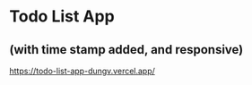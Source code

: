# Todo List App
## (with time stamp added, and responsive)

https://todo-list-app-dungv.vercel.app/
